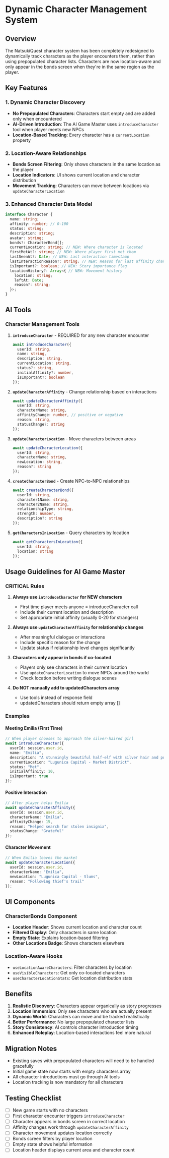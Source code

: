 # Dynamic Character Management System

## Overview

The NatsukiQuest character system has been completely redesigned to dynamically track characters as the player encounters them, rather than using prepopulated character lists. Characters are now location-aware and only appear in the bonds screen when they're in the same region as the player.

## Key Features

### 1. Dynamic Character Discovery
- **No Prepopulated Characters**: Characters start empty and are added only when encountered
- **AI-Driven Introduction**: The AI Game Master uses `introduceCharacter` tool when player meets new NPCs
- **Location-Based Tracking**: Every character has a `currentLocation` property

### 2. Location-Aware Relationships
- **Bonds Screen Filtering**: Only shows characters in the same location as the player
- **Location Indicators**: UI shows current location and character distribution
- **Movement Tracking**: Characters can move between locations via `updateCharacterLocation`

### 3. Enhanced Character Data Model

```typescript
interface Character {
  name: string;
  affinity: number; // 0-100
  status: string;
  description: string;
  avatar: string;
  bonds?: CharacterBond[];
  currentLocation: string; // NEW: Where character is located
  firstMetAt?: string; // NEW: Where player first met them
  lastSeenAt?: Date; // NEW: Last interaction timestamp
  lastInteractionReason?: string; // NEW: Reason for last affinity change
  isImportant?: boolean; // NEW: Story importance flag
  locationHistory?: Array<{ // NEW: Movement history
    location: string;
    leftAt: Date;
    reason?: string;
  }>;
}
```

## AI Tools

### Character Management Tools

1. **`introduceCharacter`** - REQUIRED for any new character encounter
   ```typescript
   await introduceCharacter({
     userId: string,
     name: string,
     description: string,
     currentLocation: string,
     status?: string,
     initialAffinity?: number,
     isImportant?: boolean
   });
   ```

2. **`updateCharacterAffinity`** - Change relationship based on interactions
   ```typescript
   await updateCharacterAffinity({
     userId: string,
     characterName: string,
     affinityChange: number, // positive or negative
     reason: string,
     statusChange?: string
   });
   ```

3. **`updateCharacterLocation`** - Move characters between areas
   ```typescript
   await updateCharacterLocation({
     userId: string,
     characterName: string,
     newLocation: string,
     reason?: string
   });
   ```

4. **`createCharacterBond`** - Create NPC-to-NPC relationships
   ```typescript
   await createCharacterBond({
     userId: string,
     character1Name: string,
     character2Name: string,
     relationshipType: string,
     strength: number,
     description?: string
   });
   ```

5. **`getCharactersInLocation`** - Query characters by location
   ```typescript
   await getCharactersInLocation({
     userId: string,
     location: string
   });
   ```

## Usage Guidelines for AI Game Master

### CRITICAL Rules

1. **Always use `introduceCharacter` for NEW characters**
   - First time player meets anyone = introduceCharacter call
   - Include their current location and description
   - Set appropriate initial affinity (usually 0-20 for strangers)

2. **Always use `updateCharacterAffinity` for relationship changes**
   - After meaningful dialogue or interactions
   - Include specific reason for the change
   - Update status if relationship level changes significantly

3. **Characters only appear in bonds if co-located**
   - Players only see characters in their current location
   - Use `updateCharacterLocation` to move NPCs around the world
   - Check location before writing dialogue scenes

4. **Do NOT manually add to updatedCharacters array**
   - Use tools instead of response field
   - updatedCharacters should return empty array []

### Examples

#### Meeting Emilia (First Time)
```typescript
// When player chooses to approach the silver-haired girl
await introduceCharacter({
  userId: session.user.id,
  name: "Emilia",
  description: "A stunningly beautiful half-elf with silver hair and purple eyes. She seems kind but is currently distressed over a stolen insignia.",
  currentLocation: "Lugunica Capital - Market District",
  status: "Met",
  initialAffinity: 10,
  isImportant: true
});
```

#### Positive Interaction
```typescript
// After player helps Emilia
await updateCharacterAffinity({
  userId: session.user.id,
  characterName: "Emilia",
  affinityChange: 15,
  reason: "Helped search for stolen insignia",
  statusChange: "Grateful"
});
```

#### Character Movement
```typescript
// When Emilia leaves the market
await updateCharacterLocation({
  userId: session.user.id,
  characterName: "Emilia",
  newLocation: "Lugunica Capital - Slums",
  reason: "Following thief's trail"
});
```

## UI Components

### CharacterBonds Component
- **Location Header**: Shows current location and character count
- **Filtered Display**: Only characters in same location
- **Empty State**: Explains location-based filtering
- **Other Locations Badge**: Shows characters elsewhere

### Location-Aware Hooks
- `useLocationAwareCharacters`: Filter characters by location
- `useVisibleCharacters`: Get only co-located characters
- `useCharacterLocationStats`: Get location distribution stats

## Benefits

1. **Realistic Discovery**: Characters appear organically as story progresses
2. **Location Immersion**: Only see characters who are actually present
3. **Dynamic World**: Characters can move and be tracked realistically
4. **Better Performance**: No large prepopulated character lists
5. **Story Consistency**: AI controls character introduction timing
6. **Enhanced Roleplay**: Location-based interactions feel more natural

## Migration Notes

- Existing saves with prepopulated characters will need to be handled gracefully
- Initial game state now starts with empty characters array
- All character introductions must go through AI tools
- Location tracking is now mandatory for all characters

## Testing Checklist

- [ ] New game starts with no characters
- [ ] First character encounter triggers `introduceCharacter`
- [ ] Character appears in bonds screen in correct location
- [ ] Affinity changes work through `updateCharacterAffinity`
- [ ] Character movement updates location correctly
- [ ] Bonds screen filters by player location
- [ ] Empty state shows helpful information
- [ ] Location header displays current area and character count